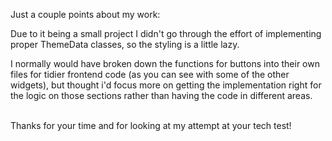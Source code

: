 Just a couple points about my work:
<br/>
<p>Due to it being a small project I didn't go through the effort of implementing proper ThemeData classes, so the styling is a little lazy.</p>
<p>I normally would have broken down the functions for buttons into their own files for tidier frontend code (as you can see with some of the other widgets), but thought i'd focus more on getting the implementation right for the logic on those sections rather than having the code in different areas.</p>
</br>
Thanks for your time and for looking at my attempt at your tech test!
